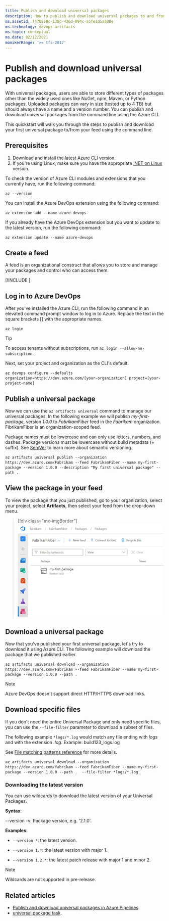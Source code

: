 ```yaml
---
title: Publish and download universal packages
description: How to publish and download universal packages to and from Azure Artifacts.
ms.assetid: f47b858c-138d-426d-894c-a5fe1d5aa08e
ms.technology: devops-artifacts
ms.topic: conceptual
ms.date: 02/12/2021
monikerRange: '>= tfs-2017'
---
```


# Publish and download universal packages

With universal packages, users are able to store different types of packages other than the widely used ones like NuGet, npm, Maven, or Python packages. Uploaded packages can vary in size (tested up to 4 TB) but should always have a name and a version number. You can publish and download universal packages from the command line using the Azure CLI. 

This quickstart will walk you through the steps to publish and download your first universal package to/from your feed using the command line.

## Prerequisites

1. Download and install the latest [Azure CLI](/cli/azure/install-azure-cli) version.
2. If you're using Linux, make sure you have the appropriate [.NET on Linux](/dotnet/core/linux-prerequisites) version. 

To check the version of Azure CLI modules and extensions that you currently have, run the following command: 
   ```Command
   az --version
   ```

You can install the Azure DevOps extension using the following command:
   ```Command
   az extension add --name azure-devops
   ```

If you already have the Azure DevOps extension but you want to update to the latest version, run the following command:

   ```Command
   az extension update --name azure-devops
   ```

## Create a feed

A feed is an organizational construct that allows you to store and manage your packages and control who can access them.

[!INCLUDE [](../includes/create-feed.md)]

## Log in to Azure DevOps

After you've installed the Azure CLI, run the following command in an elevated command prompt window to log in to Azure. Replace the text in the square brackets [] with the appropriate names.

```Command
az login
```

> [!TIP]
> To access tenants without subscriptions, run `az login --allow-no-subscription`.

Next, set your project and organization as the CLI's default.

```Command
az devops configure --defaults organization=https://dev.azure.com/[your-organization] project=[your-project-name]
```

<a name="publish-a-package"></a>

## Publish a universal package

Now we can use the `az artifacts universal` command to manage our universal packages. In the following example we will publish _my-first-package_, version _1.0.0_ to _FabrikamFiber_ feed in the _Fabrikam_ organization. FibrikamFiber is an organization-scoped feed.

Package names must be lowercase and can only use letters, numbers, and dashes. Package versions must be lowercase without build metadata (+ suffix). See [SemVer](https://semver.org/spec/v2.0.0.html) to learn more about semantic versioning.

```Command
az artifacts universal publish --organization https://dev.azure.com/Fabrikam --feed FabrikamFiber --name my-first-package --version 1.0.0 --description "My first universal package" --path .
```

## View the package in your feed

To view the package that you just published, go to your organization, select your project, select **Artifacts**, then select your feed from the drop-down menu. 

> [!div class="mx-imgBorder"] 
> ![View published universal package](media/universal-in-feed.png)

## Download a universal package

Now that you've published your first universal package, let's try to download it using Azure CLI. The following example will download the package that we published earlier.

```Command
az artifacts universal download --organization https://dev.azure.com/Fabrikam --feed FabrikamFiber --name my-first-package --version 1.0.0 --path .
```

> [!NOTE]
> Azure DevOps doesn't support direct HTTP/HTTPS download links. 

## Download specific files

If you don't need the entire Universal Package and only need specific files, you can use the `--file-filter` parameter to download a subset of files.

The following example `*logs/*.log` would match any file ending with *logs* and with the extension *.log*. Example: build123_logs.log

See [File matching patterns reference](../../pipelines/tasks/file-matching-patterns.md) for more details.

```azurecli
az artifacts universal download --organization https://dev.azure.com/fabrikam --feed FabrikamFiber --name my-first-package --version 1.0.0 --path .  --file-filter *logs/*.log
```

### Downloading the latest version

You can use wildcards to download the latest version of your Universal Packages.

**Syntax**:

--version -v: Package version, e.g. '2.1.0'.

**Examples**:

- `--version *`: the latest version.

- `--version 1.*`: the latest version with major 1. 

- `--version 1.2.*`: the latest patch release with major 1 and minor 2.  
  
> [!NOTE]
> Wildcards are not supported in pre-release.

## Related articles

- [Publish and download universal packages in Azure Pipelines](../../pipelines/artifacts/universal-packages.md).
- [universal package task](../../pipelines/tasks/package/universal-packages.md).
